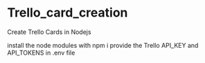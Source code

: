 # Trello_card_creation
Create Trello Cards in Nodejs

install the node modules with npm i
provide the Trello API_KEY and API_TOKENS in .env file
